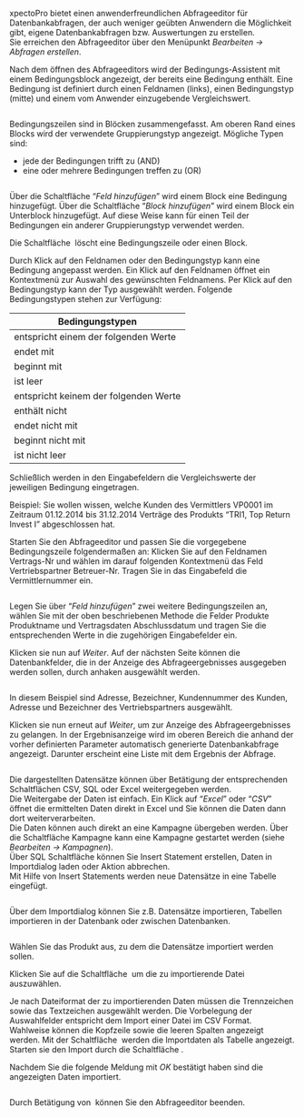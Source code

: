 <!DOCTYPE html>
<html>
<head>
<meta charset="utf-8">
<meta name="viewport" content="width=device-width, initial-scale=1.0">
<title>600_Abfragen_erstellen.md</title>
<link rel="stylesheet" href="https://stackedit.io/res-min/themes/base.css" />
<script type="text/javascript" src="https://cdn.mathjax.org/mathjax/latest/MathJax.js?config=TeX-AMS_HTML"></script>
</head>
<body><div class="container"><p>xpectoPro bietet einen anwenderfreundlichen Abfrageeditor für Datenbankabfragen, der auch weniger geübten Anwendern die Möglichkeit gibt, eigene Datenbankabfragen bzw. Auswertungen zu erstellen. <br>
Sie erreichen den Abfrageeditor über den Menüpunkt <em>Bearbeiten → Abfragen erstellen</em>.</p>

<p>Nach dem öffnen des Abfrageeditors wird der Bedingungs-Assistent mit einem Bedingungsblock angezeigt, der bereits eine Bedingung enthält. Eine Bedingung ist definiert durch einen Feldnamen (links), einen Bedingungstyp (mitte) und einem vom Anwender einzugebende Vergleichswert. </p>

<p><img src="http://xpecto.github.io/docs/img/img_1439279198546.png" alt="" title=""></p>

<p>Bedingungszeilen sind in Blöcken zusammengefasst. Am oberen Rand eines Blocks wird der verwendete Gruppierungstyp angezeigt. Mögliche Typen sind:</p>

<ul>
<li>jede der Bedingungen trifft zu (AND)  </li>
<li>eine oder mehrere Bedingungen treffen zu (OR)</li>
</ul>

<p><img src="http://xpecto.github.io/docs/img/img_1439278901176.png" alt="" title=""></p>

<p>Über die Schaltfläche “<em>Feld hinzufügen</em>” wird einem Block eine Bedingung hinzugefügt. Über die Schaltfläche “<em>Block hinzufügen</em>” wird einem Block ein Unterblock hinzugefügt. Auf diese Weise kann für einen Teil der Bedingungen ein anderer Gruppierungstyp verwendet werden.</p>

<p>Die Schaltfläche <img src="http://xpecto.github.io/docs/img/img_1419329462773.png" alt="" title=""> löscht eine Bedingungszeile oder einen Block.</p>

<p>Durch Klick auf den Feldnamen oder den Bedingungstyp kann eine Bedingung angepasst werden. Ein Klick auf den Feldnamen öffnet ein Kontextmenü zur Auswahl des gewünschten Feldnamens. Per Klick auf den Bedingungstyp kann der Typ ausgewählt werden. Folgende Bedingungstypen stehen zur  Verfügung:</p>

<table>
<thead>
<tr>
  <th>Bedingungstypen</th>
</tr>
</thead>
<tbody><tr>
  <td>entspricht einem der folgenden Werte</td>
</tr>
<tr>
  <td>endet mit</td>
</tr>
<tr>
  <td>beginnt mit</td>
</tr>
<tr>
  <td>ist leer</td>
</tr>
<tr>
  <td>entspricht keinem der folgenden Werte</td>
</tr>
<tr>
  <td>enthält nicht</td>
</tr>
<tr>
  <td>endet nicht mit</td>
</tr>
<tr>
  <td>beginnt nicht mit</td>
</tr>
<tr>
  <td>ist nicht leer</td>
</tr>
</tbody></table>


<p>Schließlich werden in den Eingabefeldern die Vergleichswerte der jeweiligen Bedingung eingetragen.</p>

<p>Beispiel: Sie wollen wissen, welche Kunden des Vermittlers VP0001 im Zeitraum 01.12.2014 bis 31.12.2014 Verträge des Produkts “TRI1, Top Return Invest I” abgeschlossen hat.</p>

<p>Starten Sie den Abfrageeditor und passen Sie die vorgegebene Bedingungszeile folgendermaßen an: Klicken Sie auf den Feldnamen Vertrags-Nr und wählen im darauf folgenden Kontextmenü das Feld Vertriebspartner Betreuer-Nr. Tragen Sie in das Eingabefeld die Vermittlernummer ein.</p>

<p><img src="http://xpecto.github.io/docs/img/img_1431932441285.png" alt="" title=""></p>

<p>Legen Sie über “<em>Feld hinzufügen</em>” zwei weitere Bedingungszeilen an, wählen Sie mit der oben beschriebenen Methode die Felder Produkte Produktname und Vertragsdaten  Abschlussdatum und tragen Sie die entsprechenden Werte in die zugehörigen Eingabefelder ein.</p>

<p>Klicken sie nun auf <em>Weiter</em>. Auf der nächsten Seite können die Datenbankfelder, die in der Anzeige des Abfrageergebnisses ausgegeben werden sollen, durch anhaken ausgewählt werden.</p>

<p><img src="http://xpecto.github.io/docs/img/img_1431933240955.png" alt="" title=""></p>

<p>In diesem Beispiel sind Adresse, Bezeichner, Kundennummer des Kunden, Adresse und Bezeichner des Vertriebspartners ausgewählt.</p>

<p>Klicken sie nun erneut auf <em>Weiter</em>, um zur Anzeige des Abfrageergebnisses zu gelangen. In der Ergebnisanzeige wird im oberen Bereich die anhand der vorher definierten Parameter automatisch generierte Datenbankabfrage angezeigt. Darunter erscheint eine Liste mit dem Ergebnis der Abfrage.</p>

<p><img src="http://xpecto.github.io/docs/img/img_1431932658461.png" alt="" title=""></p>

<p>Die dargestellten Datensätze können über Betätigung der entsprechenden Schaltflächen  CSV, SQL oder Excel weitergegeben werden.  <br>
Die Weitergabe der Daten ist  einfach. Ein Klick auf “<em>Excel</em>” oder “<em>CSV</em>” öffnet die ermittelten Daten direkt in Excel und Sie können die Daten dann dort weiterverarbeiten. <br>
Die Daten können auch direkt an eine Kampagne übergeben werden. Über die Schaltfläche Kampagne kann eine Kampagne gestartet werden (siehe <em>Bearbeiten → Kampagnen</em>).  <br>
Über SQL Schaltfläche können Sie Insert Statement erstellen, Daten in Importdialog laden oder Aktion abbrechen. <br>
Mit Hilfe von Insert Statements werden neue Datensätze in eine Tabelle eingefügt. </p>

<p><img src="http://xpecto.github.io/docs/img/img_1431933091869.png" alt="" title=""></p>

<p>Über dem Importdialog können Sie z.B. Datensätze importieren, Tabellen importieren in der Datenbank oder zwischen Datenbanken. </p>

<p><img src="http://xpecto.github.io/docs/img/img_1431932842038.png" alt="" title=""></p>

<p>Wählen Sie das Produkt aus, zu dem die Datensätze importiert werden sollen. </p>

<p>Klicken Sie auf die Schaltfläche  <img src="http://xpecto.github.io/docs/img/img_1421152862771.png" alt="" title=""> um die zu importierende Datei auszuwählen.</p>

<p>Je nach Dateiformat der zu importierenden Daten müssen die Trennzeichen sowie das Textzeichen ausgewählt werden. Die Vorbelegung der Auswahlfelder entspricht dem Import einer Datei im CSV Format.  <br>
Wahlweise können die Kopfzeile sowie die leeren Spalten angezeigt werden. Mit der Schaltfläche <img src="http://xpecto.github.io/docs/img/img_1421159835110.png" alt="" title=""> werden die Importdaten als Tabelle angezeigt. <br>
Starten sie den Import durch die Schaltfläche <img src="http://xpecto.github.io/docs/img/img_1421159892128.png" alt="" title="">.</p>

<p>Nachdem Sie die folgende Meldung mit <em>OK</em> bestätigt haben sind die angezeigten Daten importiert. </p>

<p><img src="http://xpecto.github.io/docs/img/img_1421160002075.png" alt="" title=""></p>

<p>Durch Betätigung von <img src="http://xpecto.github.io/docs/img/img_1431935009760.png" alt="" title="">  können Sie den Abfrageeditor beenden.</p></div></body>
</html>